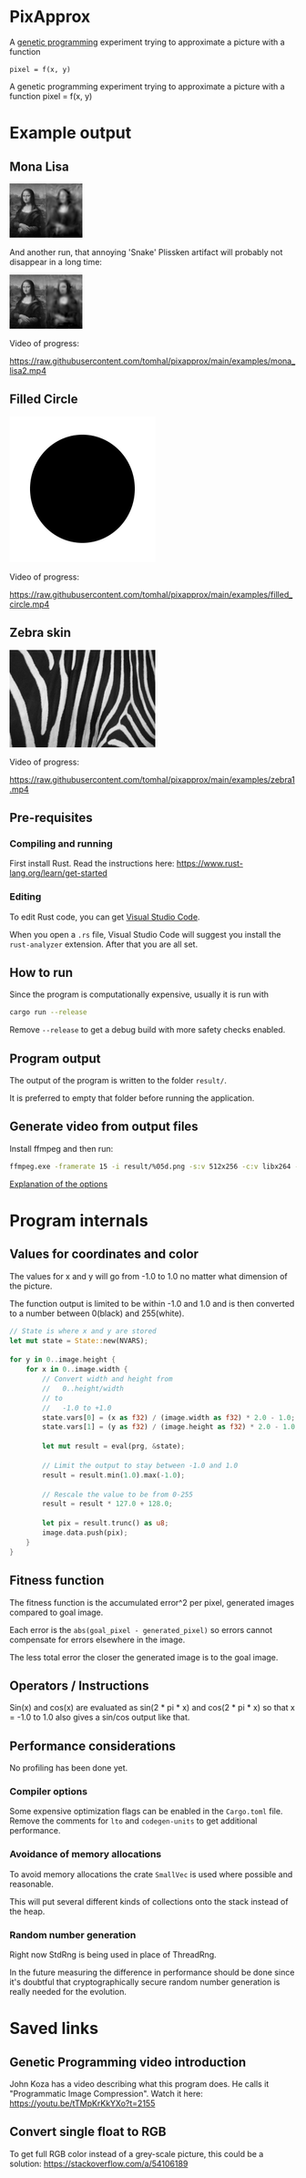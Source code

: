 # PixApprox

A [genetic programming](https://en.wikipedia.org/wiki/Genetic_programming) experiment trying to approximate a picture with a function

```
pixel = f(x, y)
```

A genetic programming experiment trying to approximate a picture with a function pixel = f(x, y)

# Example output

## Mona Lisa

![](/examples/mona_lisa1.png)

And another run, that annoying 'Snake' Plissken artifact will probably not disappear in a long time:

![](/examples/mona_lisa2.png)

Video of progress:

https://raw.githubusercontent.com/tomhal/pixapprox/main/examples/mona_lisa2.mp4

## Filled Circle

![](/images/filled_circle.png)

Video of progress:

https://raw.githubusercontent.com/tomhal/pixapprox/main/examples/filled_circle.mp4

## Zebra skin

![](/images/zebra_skin_by_photolight.png)

Video of progress:

https://raw.githubusercontent.com/tomhal/pixapprox/main/examples/zebra1.mp4

## Pre-requisites

### Compiling and running

First install Rust. Read the instructions here: https://www.rust-lang.org/learn/get-started

### Editing

To edit Rust code, you can get [Visual Studio Code](https://code.visualstudio.com/).

When you open a `.rs` file, Visual Studio Code will suggest you install the `rust-analyzer` extension. After that you are all set.

## How to run

Since the program is computationally expensive, usually it is run with

```bash
cargo run --release
```

Remove `--release` to get a debug build with more safety checks enabled.

## Program output

The output of the program is written to the folder `result/`.

It is preferred to empty that folder before running the application.

## Generate video from output files

Install ffmpeg and then run:

```bash
ffmpeg.exe -framerate 15 -i result/%05d.png -s:v 512x256 -c:v libx264 -profile:v high -crf 12 -pix_fmt yuv420p movie.mp4
```

[Explanation of the options](https://kb.tecplot.com/2019/02/27/use-ffmpeg-to-create-videos-from-pngs/)

# Program internals

## Values for coordinates and color

The values for x and y will go from -1.0 to 1.0 no matter what dimension of the picture.

The function output is limited to be within -1.0 and 1.0 and is then converted to a number between 0(black) and 255(white).

```rust
// State is where x and y are stored
let mut state = State::new(NVARS);

for y in 0..image.height {
    for x in 0..image.width {
        // Convert width and height from
        //   0..height/width
        // to
        //   -1.0 to +1.0
        state.vars[0] = (x as f32) / (image.width as f32) * 2.0 - 1.0;
        state.vars[1] = (y as f32) / (image.height as f32) * 2.0 - 1.0;

        let mut result = eval(prg, &state);

        // Limit the output to stay between -1.0 and 1.0
        result = result.min(1.0).max(-1.0);

        // Rescale the value to be from 0-255
        result = result * 127.0 + 128.0;

        let pix = result.trunc() as u8;
        image.data.push(pix);
    }
}
```

## Fitness function

The fitness function is the accumulated error^2 per pixel, generated images compared to goal image.

Each error is the `abs(goal_pixel - generated_pixel)` so errors cannot compensate for errors elsewhere in the image.

The less total error the closer the generated image is to the goal image.

## Operators / Instructions

Sin(x) and cos(x) are evaluated as sin(2 \* pi \* x) and cos(2 \* pi \* x) so that x = -1.0 to 1.0 also gives a sin/cos output like that.

## Performance considerations

No profiling has been done yet.

### Compiler options

Some expensive optimization flags can be enabled in the `Cargo.toml` file. Remove the comments for `lto` and `codegen-units` to get additional performance.

### Avoidance of memory allocations

To avoid memory allocations the crate `SmallVec` is used where possible and reasonable.

This will put several different kinds of collections onto the stack instead of the heap.

### Random number generation

Right now StdRng is being used in place of ThreadRng.

In the future measuring the difference in performance should be done since it's doubtful that cryptographically secure random number generation is really needed for the evolution.

# Saved links

## Genetic Programming video introduction

John Koza has a video describing what this program does. He calls it "Programmatic Image Compression". Watch it here: https://youtu.be/tTMpKrKkYXo?t=2155

## Convert single float to RGB

To get full RGB color instead of a grey-scale picture, this could be a solution:
https://stackoverflow.com/a/54106189
